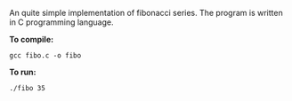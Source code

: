 <html>
   <head>
      <meta http-equiv="Content-Type" content="text/html; charset=UTF-8">
   </head>

   <body>
	<div>
	<p>An quite simple implementation of fibonacci series. The program is written in C programming language.</p>
	<p></p>
	<p><b>To compile:</b></p>
	<p><code>gcc fibo.c -o fibo</code></p>
	<p><b>To run:</b></p>
	<p><code>./fibo 35</code></p>
	</div>
   </body>
</html>
